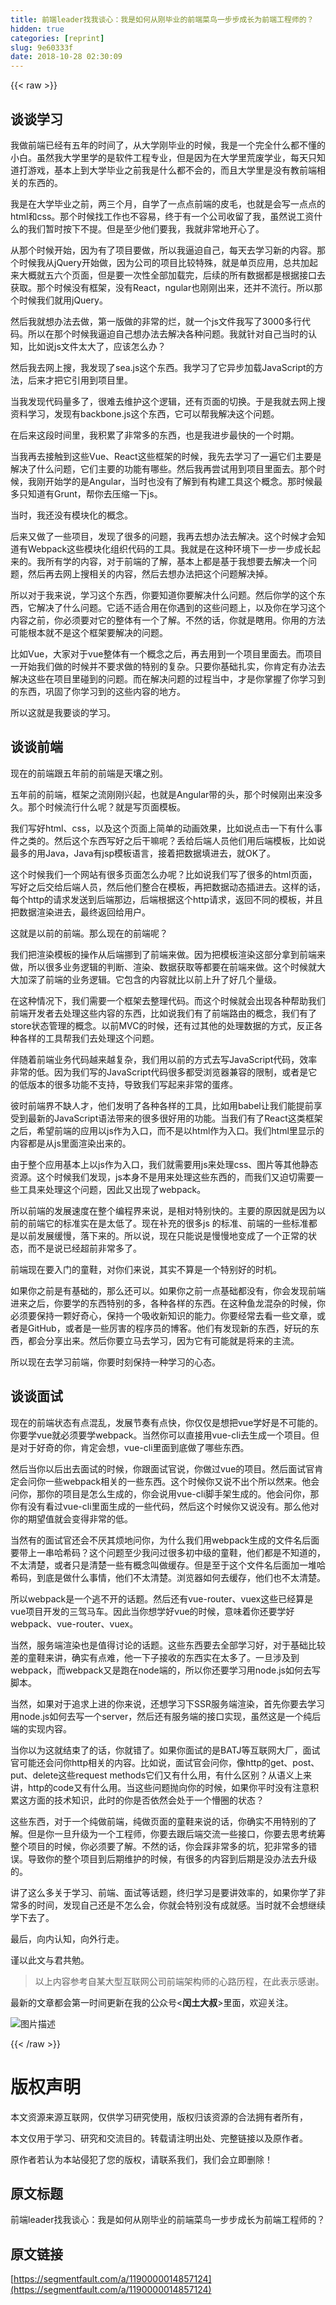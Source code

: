 ```yaml
---
title: 前端leader找我谈心：我是如何从刚毕业的前端菜鸟一步步成长为前端工程师的？
hidden: true
categories: [reprint]
slug: 9e60333f
date: 2018-10-28 02:30:09
---
```


{{< raw >}}
<h2 id="articleHeader0">&#x8C08;&#x8C08;&#x5B66;&#x4E60;</h2><p>&#x6211;&#x505A;&#x524D;&#x7AEF;&#x5DF2;&#x7ECF;&#x6709;&#x4E94;&#x5E74;&#x7684;&#x65F6;&#x95F4;&#x4E86;&#xFF0C;&#x4ECE;&#x5927;&#x5B66;&#x521A;&#x6BD5;&#x4E1A;&#x7684;&#x65F6;&#x5019;&#xFF0C;&#x6211;&#x662F;&#x4E00;&#x4E2A;&#x5B8C;&#x5168;&#x4EC0;&#x4E48;&#x90FD;&#x4E0D;&#x61C2;&#x7684;&#x5C0F;&#x767D;&#x3002;&#x867D;&#x7136;&#x6211;&#x5927;&#x5B66;&#x91CC;&#x5B66;&#x7684;&#x662F;&#x8F6F;&#x4EF6;&#x5DE5;&#x7A0B;&#x4E13;&#x4E1A;&#xFF0C;&#x4F46;&#x662F;&#x56E0;&#x4E3A;&#x5728;&#x5927;&#x5B66;&#x91CC;&#x8352;&#x5E9F;&#x5B66;&#x4E1A;&#xFF0C;&#x6BCF;&#x5929;&#x53EA;&#x77E5;&#x9053;&#x6253;&#x6E38;&#x620F;&#xFF0C;&#x57FA;&#x672C;&#x4E0A;&#x5230;&#x5927;&#x5B66;&#x6BD5;&#x4E1A;&#x4E4B;&#x524D;&#x6211;&#x662F;&#x4EC0;&#x4E48;&#x90FD;&#x4E0D;&#x4F1A;&#x7684;&#xFF0C;&#x800C;&#x4E14;&#x5927;&#x5B66;&#x91CC;&#x662F;&#x6CA1;&#x6709;&#x6559;&#x524D;&#x7AEF;&#x76F8;&#x5173;&#x7684;&#x4E1C;&#x897F;&#x7684;&#x3002;</p><p>&#x6211;&#x662F;&#x5728;&#x5927;&#x5B66;&#x6BD5;&#x4E1A;&#x4E4B;&#x524D;&#xFF0C;&#x4E24;&#x4E09;&#x4E2A;&#x6708;&#xFF0C;&#x81EA;&#x5B66;&#x4E86;&#x4E00;&#x70B9;&#x70B9;&#x524D;&#x7AEF;&#x7684;&#x76AE;&#x6BDB;&#xFF0C;&#x4E5F;&#x5C31;&#x662F;&#x4F1A;&#x5199;&#x4E00;&#x70B9;&#x70B9;&#x7684;html&#x548C;css&#x3002;&#x90A3;&#x4E2A;&#x65F6;&#x5019;&#x627E;&#x5DE5;&#x4F5C;&#x4E5F;&#x4E0D;&#x5BB9;&#x6613;&#xFF0C;&#x7EC8;&#x4E8E;&#x6709;&#x4E00;&#x4E2A;&#x516C;&#x53F8;&#x6536;&#x7559;&#x4E86;&#x6211;&#xFF0C;&#x867D;&#x7136;&#x8BF4;&#x5DE5;&#x8D44;&#x4EC0;&#x4E48;&#x7684;&#x6211;&#x4EEC;&#x6682;&#x65F6;&#x6309;&#x4E0B;&#x4E0D;&#x63D0;&#x3002;&#x4F46;&#x662F;&#x81F3;&#x5C11;&#x4ED6;&#x4EEC;&#x8981;&#x6211;&#xFF0C;&#x6211;&#x5C31;&#x975E;&#x5E38;&#x5730;&#x5F00;&#x5FC3;&#x4E86;&#x3002;</p><p>&#x4ECE;&#x90A3;&#x4E2A;&#x65F6;&#x5019;&#x5F00;&#x59CB;&#xFF0C;&#x56E0;&#x4E3A;&#x6709;&#x4E86;&#x9879;&#x76EE;&#x8981;&#x505A;&#xFF0C;&#x6240;&#x4EE5;&#x6211;&#x903C;&#x8FEB;&#x81EA;&#x5DF1;&#xFF0C;&#x6BCF;&#x5929;&#x53BB;&#x5B66;&#x4E60;&#x65B0;&#x7684;&#x5185;&#x5BB9;&#x3002;&#x90A3;&#x4E2A;&#x65F6;&#x5019;&#x6211;&#x4ECE;jQuery&#x5F00;&#x59CB;&#x505A;&#xFF0C;&#x56E0;&#x4E3A;&#x516C;&#x53F8;&#x7684;&#x9879;&#x76EE;&#x6BD4;&#x8F83;&#x7279;&#x6B8A;&#xFF0C;&#x5C31;&#x662F;&#x5355;&#x9875;&#x5E94;&#x7528;&#xFF0C;&#x603B;&#x5171;&#x52A0;&#x8D77;&#x6765;&#x5927;&#x6982;&#x5C31;&#x4E94;&#x516D;&#x4E2A;&#x9875;&#x9762;&#xFF0C;&#x4F46;&#x662F;&#x8981;&#x4E00;&#x6B21;&#x6027;&#x5168;&#x90E8;&#x52A0;&#x8F7D;&#x5B8C;&#xFF0C;&#x540E;&#x7EED;&#x7684;&#x6240;&#x6709;&#x6570;&#x636E;&#x90FD;&#x662F;&#x6839;&#x636E;&#x63A5;&#x53E3;&#x53BB;&#x83B7;&#x53D6;&#x3002;&#x90A3;&#x4E2A;&#x65F6;&#x5019;&#x6CA1;&#x6709;&#x6846;&#x67B6;&#xFF0C;&#x6CA1;&#x6709;React&#xFF0C;ngular&#x4E5F;&#x521A;&#x521A;&#x51FA;&#x6765;&#xFF0C;&#x8FD8;&#x5E76;&#x4E0D;&#x6D41;&#x884C;&#x3002;&#x6240;&#x4EE5;&#x90A3;&#x4E2A;&#x65F6;&#x5019;&#x6211;&#x4EEC;&#x5C31;&#x7528;jQuery&#x3002;</p><p>&#x7136;&#x540E;&#x6211;&#x5C31;&#x60F3;&#x529E;&#x6CD5;&#x53BB;&#x505A;&#xFF0C;&#x7B2C;&#x4E00;&#x7248;&#x505A;&#x7684;&#x975E;&#x5E38;&#x7684;&#x70C2;&#xFF0C;&#x5C31;&#x4E00;&#x4E2A;js&#x6587;&#x4EF6;&#x6211;&#x5199;&#x4E86;3000&#x591A;&#x884C;&#x4EE3;&#x7801;&#x3002;&#x6240;&#x4EE5;&#x5728;&#x90A3;&#x4E2A;&#x65F6;&#x5019;&#x6211;&#x903C;&#x8FEB;&#x81EA;&#x5DF1;&#x60F3;&#x529E;&#x6CD5;&#x53BB;&#x89E3;&#x51B3;&#x5404;&#x79CD;&#x95EE;&#x9898;&#x3002;&#x6211;&#x5C31;&#x9488;&#x5BF9;&#x81EA;&#x5DF1;&#x5F53;&#x65F6;&#x7684;&#x8BA4;&#x77E5;&#xFF0C;&#x6BD4;&#x5982;&#x8BF4;js&#x6587;&#x4EF6;&#x592A;&#x5927;&#x4E86;&#xFF0C;&#x5E94;&#x8BE5;&#x600E;&#x4E48;&#x529E;&#xFF1F;</p><p>&#x7136;&#x540E;&#x6211;&#x53BB;&#x7F51;&#x4E0A;&#x641C;&#xFF0C;&#x6211;&#x53D1;&#x73B0;&#x4E86;sea.js&#x8FD9;&#x4E2A;&#x4E1C;&#x897F;&#x3002;&#x6211;&#x5B66;&#x4E60;&#x4E86;&#x5B83;&#x5F02;&#x6B65;&#x52A0;&#x8F7D;JavaScript&#x7684;&#x65B9;&#x6CD5;&#xFF0C;&#x540E;&#x6765;&#x624D;&#x628A;&#x5B83;&#x5F15;&#x7528;&#x5230;&#x9879;&#x76EE;&#x91CC;&#x3002;</p><p>&#x5F53;&#x6211;&#x53D1;&#x73B0;&#x4EE3;&#x7801;&#x91CF;&#x591A;&#x4E86;&#xFF0C;&#x5F88;&#x96BE;&#x53BB;&#x7EF4;&#x62A4;&#x8FD9;&#x4E2A;&#x903B;&#x8F91;&#xFF0C;&#x8FD8;&#x6709;&#x9875;&#x9762;&#x7684;&#x5207;&#x6362;&#x3002;&#x4E8E;&#x662F;&#x6211;&#x5C31;&#x53BB;&#x7F51;&#x4E0A;&#x641C;&#x8D44;&#x6599;&#x5B66;&#x4E60;&#xFF0C;&#x53D1;&#x73B0;&#x6709;backbone.js&#x8FD9;&#x4E2A;&#x4E1C;&#x897F;&#xFF0C;&#x5B83;&#x53EF;&#x4EE5;&#x5E2E;&#x6211;&#x89E3;&#x51B3;&#x8FD9;&#x4E2A;&#x95EE;&#x9898;&#x3002;</p><p>&#x5728;&#x540E;&#x6765;&#x8FD9;&#x6BB5;&#x65F6;&#x95F4;&#x91CC;&#xFF0C;&#x6211;&#x79EF;&#x7D2F;&#x4E86;&#x975E;&#x5E38;&#x591A;&#x7684;&#x4E1C;&#x897F;&#xFF0C;&#x4E5F;&#x662F;&#x6211;&#x8FDB;&#x6B65;&#x6700;&#x5FEB;&#x7684;&#x4E00;&#x4E2A;&#x65F6;&#x671F;&#x3002;</p><p>&#x5F53;&#x6211;&#x518D;&#x53BB;&#x63A5;&#x89E6;&#x5230;&#x8FD9;&#x4E9B;Vue&#x3001;React&#x8FD9;&#x4E9B;&#x6846;&#x67B6;&#x7684;&#x65F6;&#x5019;&#xFF0C;&#x6211;&#x5148;&#x53BB;&#x5B66;&#x4E60;&#x4E86;&#x4E00;&#x904D;&#x5B83;&#x4EEC;&#x4E3B;&#x8981;&#x662F;&#x89E3;&#x51B3;&#x4E86;&#x4EC0;&#x4E48;&#x95EE;&#x9898;&#xFF0C;&#x5B83;&#x4EEC;&#x4E3B;&#x8981;&#x7684;&#x529F;&#x80FD;&#x6709;&#x54EA;&#x4E9B;&#x3002;&#x7136;&#x540E;&#x6211;&#x518D;&#x5C1D;&#x8BD5;&#x7528;&#x5230;&#x9879;&#x76EE;&#x91CC;&#x9762;&#x53BB;&#x3002;&#x90A3;&#x4E2A;&#x65F6;&#x5019;&#xFF0C;&#x6211;&#x521A;&#x5F00;&#x59CB;&#x5B66;&#x7684;&#x662F;Angular&#xFF0C;&#x5F53;&#x65F6;&#x4E5F;&#x6CA1;&#x6709;&#x4E86;&#x89E3;&#x5230;&#x6709;&#x6784;&#x5EFA;&#x5DE5;&#x5177;&#x8FD9;&#x4E2A;&#x6982;&#x5FF5;&#x3002;&#x90A3;&#x65F6;&#x5019;&#x6700;&#x591A;&#x53EA;&#x77E5;&#x9053;&#x6709;Grunt&#xFF0C;&#x5E2E;&#x4F60;&#x53BB;&#x538B;&#x7F29;&#x4E00;&#x4E0B;js&#x3002;</p><p>&#x5F53;&#x65F6;&#xFF0C;&#x6211;&#x8FD8;&#x6CA1;&#x6709;&#x6A21;&#x5757;&#x5316;&#x7684;&#x6982;&#x5FF5;&#x3002;</p><p>&#x540E;&#x6765;&#x53C8;&#x505A;&#x4E86;&#x4E00;&#x4E9B;&#x9879;&#x76EE;&#xFF0C;&#x53D1;&#x73B0;&#x4E86;&#x5F88;&#x591A;&#x7684;&#x95EE;&#x9898;&#xFF0C;&#x6211;&#x518D;&#x53BB;&#x60F3;&#x529E;&#x6CD5;&#x53BB;&#x89E3;&#x51B3;&#x3002;&#x8FD9;&#x4E2A;&#x65F6;&#x5019;&#x624D;&#x4F1A;&#x77E5;&#x9053;&#x6709;Webpack&#x8FD9;&#x4E9B;&#x6A21;&#x5757;&#x5316;&#x7EC4;&#x7EC7;&#x4EE3;&#x7801;&#x7684;&#x5DE5;&#x5177;&#x3002;&#x6211;&#x5C31;&#x662F;&#x5728;&#x8FD9;&#x79CD;&#x73AF;&#x5883;&#x4E0B;&#x4E00;&#x6B65;&#x4E00;&#x6B65;&#x6210;&#x957F;&#x8D77;&#x6765;&#x7684;&#x3002;&#x6211;&#x6240;&#x6709;&#x5B66;&#x7684;&#x5185;&#x5BB9;&#xFF0C;&#x5BF9;&#x4E8E;&#x524D;&#x7AEF;&#x7684;&#x4E86;&#x89E3;&#xFF0C;&#x57FA;&#x672C;&#x4E0A;&#x90FD;&#x662F;&#x57FA;&#x4E8E;&#x6211;&#x60F3;&#x8981;&#x53BB;&#x89E3;&#x51B3;&#x4E00;&#x4E2A;&#x95EE;&#x9898;&#xFF0C;&#x7136;&#x540E;&#x518D;&#x53BB;&#x7F51;&#x4E0A;&#x641C;&#x76F8;&#x5173;&#x7684;&#x5185;&#x5BB9;&#xFF0C;&#x7136;&#x540E;&#x53BB;&#x60F3;&#x529E;&#x6CD5;&#x628A;&#x8FD9;&#x4E2A;&#x95EE;&#x9898;&#x89E3;&#x51B3;&#x6389;&#x3002;</p><p>&#x6240;&#x4EE5;&#x5BF9;&#x4E8E;&#x6211;&#x6765;&#x8BF4;&#xFF0C;&#x5B66;&#x4E60;&#x8FD9;&#x4E2A;&#x4E1C;&#x897F;&#xFF0C;&#x4F60;&#x8981;&#x77E5;&#x9053;&#x4F60;&#x8981;&#x89E3;&#x51B3;&#x4EC0;&#x4E48;&#x95EE;&#x9898;&#x3002;&#x7136;&#x540E;&#x4F60;&#x5B66;&#x7684;&#x8FD9;&#x4E2A;&#x4E1C;&#x897F;&#xFF0C;&#x5B83;&#x89E3;&#x51B3;&#x4E86;&#x4EC0;&#x4E48;&#x95EE;&#x9898;&#x3002;&#x5B83;&#x9002;&#x4E0D;&#x9002;&#x5408;&#x7528;&#x5728;&#x4F60;&#x9047;&#x5230;&#x7684;&#x8FD9;&#x4E9B;&#x95EE;&#x9898;&#x4E0A;&#xFF0C;&#x4EE5;&#x53CA;&#x4F60;&#x5728;&#x5B66;&#x4E60;&#x8FD9;&#x4E2A;&#x5185;&#x5BB9;&#x4E4B;&#x524D;&#xFF0C;&#x4F60;&#x5FC5;&#x987B;&#x8981;&#x5BF9;&#x5B83;&#x7684;&#x6574;&#x4F53;&#x6709;&#x4E00;&#x4E2A;&#x4E86;&#x89E3;&#x3002;&#x4E0D;&#x7136;&#x7684;&#x8BDD;&#xFF0C;&#x4F60;&#x5C31;&#x662F;&#x778E;&#x7528;&#x3002;&#x4F60;&#x7528;&#x7684;&#x65B9;&#x6CD5;&#x53EF;&#x80FD;&#x6839;&#x672C;&#x5C31;&#x4E0D;&#x662F;&#x8FD9;&#x4E2A;&#x6846;&#x67B6;&#x8981;&#x89E3;&#x51B3;&#x7684;&#x95EE;&#x9898;&#x3002;</p><p>&#x6BD4;&#x5982;Vue&#xFF0C;&#x5927;&#x5BB6;&#x5BF9;&#x4E8E;vue&#x6574;&#x4F53;&#x6709;&#x4E00;&#x4E2A;&#x6982;&#x5FF5;&#x4E4B;&#x540E;&#xFF0C;&#x518D;&#x53BB;&#x7528;&#x5230;&#x4E00;&#x4E2A;&#x9879;&#x76EE;&#x91CC;&#x9762;&#x53BB;&#x3002;&#x800C;&#x9879;&#x76EE;&#x4E00;&#x5F00;&#x59CB;&#x6211;&#x4EEC;&#x505A;&#x7684;&#x65F6;&#x5019;&#x5E76;&#x4E0D;&#x8981;&#x6C42;&#x505A;&#x7684;&#x7279;&#x522B;&#x7684;&#x590D;&#x6742;&#x3002;&#x53EA;&#x8981;&#x4F60;&#x57FA;&#x7840;&#x624E;&#x5B9E;&#xFF0C;&#x4F60;&#x80AF;&#x5B9A;&#x6709;&#x529E;&#x6CD5;&#x53BB;&#x89E3;&#x51B3;&#x8FD9;&#x4E9B;&#x5728;&#x9879;&#x76EE;&#x91CC;&#x78B0;&#x5230;&#x7684;&#x95EE;&#x9898;&#x3002;&#x800C;&#x5728;&#x89E3;&#x51B3;&#x95EE;&#x9898;&#x7684;&#x8FC7;&#x7A0B;&#x5F53;&#x4E2D;&#xFF0C;&#x624D;&#x662F;&#x4F60;&#x638C;&#x63E1;&#x4E86;&#x4F60;&#x5B66;&#x4E60;&#x5230;&#x7684;&#x4E1C;&#x897F;&#xFF0C;&#x5DE9;&#x56FA;&#x4E86;&#x4F60;&#x5B66;&#x4E60;&#x5230;&#x7684;&#x8FD9;&#x4E9B;&#x5185;&#x5BB9;&#x7684;&#x5730;&#x65B9;&#x3002;</p><p>&#x6240;&#x4EE5;&#x8FD9;&#x5C31;&#x662F;&#x6211;&#x8981;&#x8C08;&#x7684;&#x5B66;&#x4E60;&#x3002;</p><h2 id="articleHeader1">&#x8C08;&#x8C08;&#x524D;&#x7AEF;</h2><p>&#x73B0;&#x5728;&#x7684;&#x524D;&#x7AEF;&#x8DDF;&#x4E94;&#x5E74;&#x524D;&#x7684;&#x524D;&#x7AEF;&#x662F;&#x5929;&#x58E4;&#x4E4B;&#x522B;&#x3002;</p><p>&#x4E94;&#x5E74;&#x524D;&#x7684;&#x524D;&#x7AEF;&#xFF0C;&#x6846;&#x67B6;&#x4E4B;&#x6D41;&#x521A;&#x521A;&#x5174;&#x8D77;&#xFF0C;&#x4E5F;&#x5C31;&#x662F;Angular&#x5E26;&#x7684;&#x5934;&#xFF0C;&#x90A3;&#x4E2A;&#x65F6;&#x5019;&#x521A;&#x51FA;&#x6765;&#x6CA1;&#x591A;&#x4E45;&#x3002;&#x90A3;&#x4E2A;&#x65F6;&#x5019;&#x6D41;&#x884C;&#x4EC0;&#x4E48;&#x5462;&#xFF1F;&#x5C31;&#x662F;&#x5199;&#x9875;&#x9762;&#x6A21;&#x677F;&#x3002;</p><p>&#x6211;&#x4EEC;&#x5199;&#x597D;html&#x3001;css&#xFF0C;&#x4EE5;&#x53CA;&#x8FD9;&#x4E2A;&#x9875;&#x9762;&#x4E0A;&#x7B80;&#x5355;&#x7684;&#x52A8;&#x753B;&#x6548;&#x679C;&#xFF0C;&#x6BD4;&#x5982;&#x8BF4;&#x70B9;&#x51FB;&#x4E00;&#x4E0B;&#x6709;&#x4EC0;&#x4E48;&#x4E8B;&#x4EF6;&#x4E4B;&#x7C7B;&#x7684;&#x3002;&#x7136;&#x540E;&#x8FD9;&#x4E2A;&#x4E1C;&#x897F;&#x5199;&#x597D;&#x4E4B;&#x540E;&#x5E72;&#x561B;&#x5462;&#xFF1F;&#x4E22;&#x7ED9;&#x540E;&#x7AEF;&#x4EBA;&#x5458;&#x4ED6;&#x4EEC;&#x7528;&#x540E;&#x7AEF;&#x6A21;&#x677F;&#xFF0C;&#x6BD4;&#x5982;&#x8BF4;&#x6700;&#x591A;&#x7684;&#x7528;Java&#xFF0C;Java&#x6709;jsp&#x6A21;&#x677F;&#x8BED;&#x8A00;&#xFF0C;&#x63A5;&#x7740;&#x628A;&#x6570;&#x636E;&#x586B;&#x8FDB;&#x53BB;&#xFF0C;&#x5C31;OK&#x4E86;&#x3002;</p><p>&#x8FD9;&#x4E2A;&#x65F6;&#x5019;&#x6211;&#x4EEC;&#x4E00;&#x4E2A;&#x7F51;&#x7AD9;&#x6709;&#x5F88;&#x591A;&#x9875;&#x9762;&#x600E;&#x4E48;&#x529E;&#x5462;&#xFF1F;&#x6BD4;&#x5982;&#x8BF4;&#x6211;&#x4EEC;&#x5199;&#x4E86;&#x5F88;&#x591A;&#x7684;html&#x9875;&#x9762;&#xFF0C;&#x5199;&#x597D;&#x4E4B;&#x540E;&#x4EA4;&#x7ED9;&#x540E;&#x7AEF;&#x4EBA;&#x5458;&#xFF0C;&#x7136;&#x540E;&#x4ED6;&#x4EEC;&#x6574;&#x5408;&#x5728;&#x6A21;&#x677F;&#xFF0C;&#x518D;&#x628A;&#x6570;&#x636E;&#x52A8;&#x6001;&#x63D2;&#x8FDB;&#x53BB;&#x3002;&#x8FD9;&#x6837;&#x7684;&#x8BDD;&#xFF0C;&#x6BCF;&#x4E2A;http&#x7684;&#x8BF7;&#x6C42;&#x53D1;&#x9001;&#x5230;&#x540E;&#x7AEF;&#x90A3;&#x8FB9;&#xFF0C;&#x540E;&#x7AEF;&#x6839;&#x636E;&#x8FD9;&#x4E2A;http&#x8BF7;&#x6C42;&#xFF0C;&#x8FD4;&#x56DE;&#x4E0D;&#x540C;&#x7684;&#x6A21;&#x677F;&#xFF0C;&#x5E76;&#x4E14;&#x628A;&#x6570;&#x636E;&#x6E32;&#x67D3;&#x8FDB;&#x53BB;&#xFF0C;&#x6700;&#x7EC8;&#x8FD4;&#x56DE;&#x7ED9;&#x7528;&#x6237;&#x3002;</p><p>&#x8FD9;&#x5C31;&#x662F;&#x4EE5;&#x524D;&#x7684;&#x524D;&#x7AEF;&#x3002;&#x90A3;&#x4E48;&#x73B0;&#x5728;&#x7684;&#x524D;&#x7AEF;&#x5462;&#xFF1F;</p><p>&#x6211;&#x4EEC;&#x628A;&#x6E32;&#x67D3;&#x6A21;&#x677F;&#x7684;&#x64CD;&#x4F5C;&#x4ECE;&#x540E;&#x7AEF;&#x632A;&#x5230;&#x4E86;&#x524D;&#x7AEF;&#x6765;&#x505A;&#x3002;&#x56E0;&#x4E3A;&#x628A;&#x6A21;&#x677F;&#x6E32;&#x67D3;&#x8FD9;&#x90E8;&#x5206;&#x62FF;&#x5230;&#x524D;&#x7AEF;&#x6765;&#x505A;&#xFF0C;&#x6240;&#x4EE5;&#x5F88;&#x591A;&#x4E1A;&#x52A1;&#x903B;&#x8F91;&#x7684;&#x5224;&#x65AD;&#x3001;&#x6E32;&#x67D3;&#x3001;&#x6570;&#x636E;&#x83B7;&#x53D6;&#x7B49;&#x90FD;&#x8981;&#x5728;&#x524D;&#x7AEF;&#x6765;&#x505A;&#x3002;&#x8FD9;&#x4E2A;&#x65F6;&#x5019;&#x5C31;&#x5927;&#x5927;&#x52A0;&#x6DF1;&#x4E86;&#x524D;&#x7AEF;&#x7684;&#x4E1A;&#x52A1;&#x903B;&#x8F91;&#x3002;&#x5B83;&#x5305;&#x542B;&#x7684;&#x5185;&#x5BB9;&#x5C31;&#x6BD4;&#x4EE5;&#x524D;&#x4E0A;&#x5347;&#x4E86;&#x597D;&#x51E0;&#x4E2A;&#x91CF;&#x7EA7;&#x3002;</p><p>&#x5728;&#x8FD9;&#x79CD;&#x60C5;&#x51B5;&#x4E0B;&#xFF0C;&#x6211;&#x4EEC;&#x9700;&#x8981;&#x4E00;&#x4E2A;&#x6846;&#x67B6;&#x53BB;&#x6574;&#x7406;&#x4EE3;&#x7801;&#x3002;&#x800C;&#x8FD9;&#x4E2A;&#x65F6;&#x5019;&#x5C31;&#x4F1A;&#x51FA;&#x73B0;&#x5404;&#x79CD;&#x5E2E;&#x52A9;&#x6211;&#x4EEC;&#x524D;&#x7AEF;&#x5F00;&#x53D1;&#x8005;&#x53BB;&#x5904;&#x7406;&#x8FD9;&#x4E9B;&#x5185;&#x5BB9;&#x7684;&#x4E1C;&#x897F;&#xFF0C;&#x6BD4;&#x5982;&#x8BF4;&#x6211;&#x4EEC;&#x6709;&#x4E86;&#x524D;&#x7AEF;&#x8DEF;&#x7531;&#x7684;&#x6982;&#x5FF5;&#xFF0C;&#x6211;&#x4EEC;&#x6709;&#x4E86;store&#x72B6;&#x6001;&#x7BA1;&#x7406;&#x7684;&#x6982;&#x5FF5;&#x3002;&#x4EE5;&#x524D;MVC&#x7684;&#x65F6;&#x5019;&#xFF0C;&#x8FD8;&#x6709;&#x8FC7;&#x5176;&#x4ED6;&#x7684;&#x5904;&#x7406;&#x6570;&#x636E;&#x7684;&#x65B9;&#x5F0F;&#xFF0C;&#x53CD;&#x6B63;&#x5404;&#x79CD;&#x5404;&#x6837;&#x7684;&#x5DE5;&#x5177;&#x5E2E;&#x6211;&#x4EEC;&#x53BB;&#x5904;&#x7406;&#x8FD9;&#x4E2A;&#x95EE;&#x9898;&#x3002;</p><p>&#x4F34;&#x968F;&#x7740;&#x524D;&#x7AEF;&#x4E1A;&#x52A1;&#x4EE3;&#x7801;&#x8D8A;&#x6765;&#x8D8A;&#x590D;&#x6742;&#xFF0C;&#x6211;&#x4EEC;&#x7528;&#x4EE5;&#x524D;&#x7684;&#x65B9;&#x5F0F;&#x53BB;&#x5199;JavaScript&#x4EE3;&#x7801;&#xFF0C;&#x6548;&#x7387;&#x975E;&#x5E38;&#x7684;&#x4F4E;&#x3002;&#x56E0;&#x4E3A;&#x6211;&#x4EEC;&#x5199;&#x7684;JavaScript&#x4EE3;&#x7801;&#x5F88;&#x591A;&#x90FD;&#x53D7;&#x6D4F;&#x89C8;&#x5668;&#x517C;&#x5BB9;&#x7684;&#x9650;&#x5236;&#xFF0C;&#x6216;&#x8005;&#x662F;&#x5B83;&#x7684;&#x4F4E;&#x7248;&#x672C;&#x7684;&#x5F88;&#x591A;&#x529F;&#x80FD;&#x4E0D;&#x652F;&#x6301;&#xFF0C;&#x5BFC;&#x81F4;&#x6211;&#x4EEC;&#x5199;&#x8D77;&#x6765;&#x975E;&#x5E38;&#x7684;&#x86CB;&#x75BC;&#x3002;</p><p>&#x5F7C;&#x65F6;&#x524D;&#x7AEF;&#x754C;&#x4E0D;&#x7F3A;&#x4EBA;&#x624D;&#xFF0C;&#x4ED6;&#x4EEC;&#x53D1;&#x660E;&#x4E86;&#x5404;&#x79CD;&#x5404;&#x6837;&#x7684;&#x5DE5;&#x5177;&#xFF0C;&#x6BD4;&#x5982;&#x7528;babel&#x8BA9;&#x6211;&#x4EEC;&#x80FD;&#x63D0;&#x524D;&#x4EAB;&#x53D7;&#x5230;&#x6700;&#x65B0;&#x7684;JavaScript&#x8BED;&#x6CD5;&#x5E26;&#x6765;&#x7684;&#x5F88;&#x591A;&#x5F88;&#x597D;&#x7528;&#x7684;&#x529F;&#x80FD;&#x3002;&#x5F53;&#x6211;&#x4EEC;&#x6709;&#x4E86;React&#x8FD9;&#x7C7B;&#x6846;&#x67B6;&#x4E4B;&#x540E;&#xFF0C;&#x5E0C;&#x671B;&#x524D;&#x7AEF;&#x7684;&#x5E94;&#x7528;&#x4EE5;js&#x4F5C;&#x4E3A;&#x5165;&#x53E3;&#xFF0C;&#x800C;&#x4E0D;&#x662F;&#x4EE5;html&#x4F5C;&#x4E3A;&#x5165;&#x53E3;&#x3002;&#x6211;&#x4EEC;html&#x91CC;&#x663E;&#x793A;&#x7684;&#x5185;&#x5BB9;&#x90FD;&#x662F;&#x4ECE;js&#x91CC;&#x9762;&#x6E32;&#x67D3;&#x51FA;&#x6765;&#x7684;&#x3002;</p><p>&#x7531;&#x4E8E;&#x6574;&#x4E2A;&#x5E94;&#x7528;&#x57FA;&#x672C;&#x4E0A;&#x4EE5;js&#x4F5C;&#x4E3A;&#x5165;&#x53E3;&#xFF0C;&#x6211;&#x4EEC;&#x5C31;&#x9700;&#x8981;&#x7528;js&#x6765;&#x5904;&#x7406;css&#x3001;&#x56FE;&#x7247;&#x7B49;&#x5176;&#x4ED6;&#x9759;&#x6001;&#x8D44;&#x6E90;&#x3002;&#x8FD9;&#x4E2A;&#x65F6;&#x5019;&#x6211;&#x4EEC;&#x53D1;&#x73B0;&#xFF0C;js&#x672C;&#x8EAB;&#x4E0D;&#x662F;&#x7528;&#x6765;&#x5904;&#x7406;&#x8FD9;&#x4E9B;&#x4E1C;&#x897F;&#x7684;&#xFF0C;&#x800C;&#x6211;&#x4EEC;&#x53C8;&#x8FEB;&#x5207;&#x9700;&#x8981;&#x4E00;&#x4E9B;&#x5DE5;&#x5177;&#x6765;&#x5904;&#x7406;&#x8FD9;&#x4E2A;&#x95EE;&#x9898;&#xFF0C;&#x56E0;&#x6B64;&#x53C8;&#x51FA;&#x73B0;&#x4E86;webpack&#x3002;</p><p>&#x6240;&#x4EE5;&#x524D;&#x7AEF;&#x7684;&#x53D1;&#x5C55;&#x901F;&#x5EA6;&#x5728;&#x6574;&#x4E2A;&#x7F16;&#x7A0B;&#x754C;&#x6765;&#x8BF4;&#xFF0C;&#x662F;&#x76F8;&#x5BF9;&#x7279;&#x522B;&#x5FEB;&#x7684;&#x3002;&#x4E3B;&#x8981;&#x7684;&#x539F;&#x56E0;&#x5C31;&#x662F;&#x56E0;&#x4E3A;&#x4EE5;&#x524D;&#x7684;&#x524D;&#x7AEF;&#x5B83;&#x7684;&#x6807;&#x51C6;&#x5B9E;&#x5728;&#x662F;&#x592A;&#x4F4E;&#x4E86;&#x3002;&#x73B0;&#x5728;&#x8865;&#x5145;&#x7684;&#x5F88;&#x591A;js &#x7684;&#x6807;&#x51C6;&#x3001;&#x524D;&#x7AEF;&#x7684;&#x4E00;&#x4E9B;&#x6807;&#x51C6;&#x90FD;&#x662F;&#x4EE5;&#x524D;&#x53D1;&#x5C55;&#x7F13;&#x6162;&#xFF0C;&#x843D;&#x4E0B;&#x6765;&#x7684;&#x3002;&#x6240;&#x4EE5;&#x8BF4;&#xFF0C;&#x73B0;&#x5728;&#x53EA;&#x80FD;&#x8BF4;&#x662F;&#x6162;&#x6162;&#x5730;&#x53D8;&#x6210;&#x4E86;&#x4E00;&#x4E2A;&#x6B63;&#x5E38;&#x7684;&#x72B6;&#x6001;&#xFF0C;&#x800C;&#x4E0D;&#x662F;&#x8BF4;&#x5DF2;&#x7ECF;&#x8D85;&#x524D;&#x975E;&#x5E38;&#x591A;&#x4E86;&#x3002;</p><p>&#x524D;&#x7AEF;&#x73B0;&#x5728;&#x8981;&#x5165;&#x95E8;&#x7684;&#x7AE5;&#x978B;&#xFF0C;&#x5BF9;&#x4F60;&#x4EEC;&#x6765;&#x8BF4;&#xFF0C;&#x5176;&#x5B9E;&#x4E0D;&#x7B97;&#x662F;&#x4E00;&#x4E2A;&#x7279;&#x522B;&#x597D;&#x7684;&#x65F6;&#x673A;&#x3002;</p><p>&#x5982;&#x679C;&#x4F60;&#x4E4B;&#x524D;&#x662F;&#x6709;&#x57FA;&#x7840;&#x7684;&#xFF0C;&#x90A3;&#x4E48;&#x8FD8;&#x53EF;&#x4EE5;&#x3002;&#x5982;&#x679C;&#x4F60;&#x4E4B;&#x524D;&#x4E00;&#x70B9;&#x57FA;&#x7840;&#x90FD;&#x6CA1;&#x6709;&#xFF0C;&#x4F60;&#x4F1A;&#x53D1;&#x73B0;&#x524D;&#x7AEF;&#x8FDB;&#x6765;&#x4E4B;&#x540E;&#xFF0C;&#x4F60;&#x8981;&#x5B66;&#x7684;&#x4E1C;&#x897F;&#x7279;&#x522B;&#x7684;&#x591A;&#xFF0C;&#x5404;&#x79CD;&#x5404;&#x6837;&#x7684;&#x4E1C;&#x897F;&#x3002;&#x5728;&#x8FD9;&#x79CD;&#x9C7C;&#x9F99;&#x6DF7;&#x6742;&#x7684;&#x65F6;&#x5019;&#xFF0C;&#x4F60;&#x5FC5;&#x987B;&#x8981;&#x4FDD;&#x6301;&#x4E00;&#x9897;&#x597D;&#x5947;&#x5FC3;&#xFF0C;&#x4FDD;&#x6301;&#x4E00;&#x4E2A;&#x5438;&#x6536;&#x65B0;&#x77E5;&#x8BC6;&#x7684;&#x80FD;&#x529B;&#x3002;&#x4F60;&#x8981;&#x7ECF;&#x5E38;&#x53BB;&#x770B;&#x4E00;&#x4E9B;&#x6587;&#x7AE0;&#xFF0C;&#x6216;&#x8005;&#x662F;GitHub&#xFF0C;&#x6216;&#x8005;&#x662F;&#x4E00;&#x4E9B;&#x5389;&#x5BB3;&#x7684;&#x7A0B;&#x5E8F;&#x5458;&#x7684;&#x535A;&#x5BA2;&#x3002;&#x4ED6;&#x4EEC;&#x6709;&#x53D1;&#x73B0;&#x65B0;&#x7684;&#x4E1C;&#x897F;&#xFF0C;&#x597D;&#x73A9;&#x7684;&#x4E1C;&#x897F;&#xFF0C;&#x90FD;&#x4F1A;&#x5206;&#x4EAB;&#x51FA;&#x6765;&#x3002;&#x7136;&#x540E;&#x4F60;&#x8981;&#x7ACB;&#x9A6C;&#x53BB;&#x5B66;&#x4E60;&#xFF0C;&#x56E0;&#x4E3A;&#x5B83;&#x6709;&#x53EF;&#x80FD;&#x5C31;&#x662F;&#x5C06;&#x6765;&#x7684;&#x4E3B;&#x6D41;&#x3002;</p><p>&#x6240;&#x4EE5;&#x73B0;&#x5728;&#x53BB;&#x5B66;&#x4E60;&#x524D;&#x7AEF;&#xFF0C;&#x4F60;&#x8981;&#x65F6;&#x523B;&#x4FDD;&#x6301;&#x4E00;&#x79CD;&#x5B66;&#x4E60;&#x7684;&#x5FC3;&#x6001;&#x3002;</p><h2 id="articleHeader2">&#x8C08;&#x8C08;&#x9762;&#x8BD5;</h2><p>&#x73B0;&#x5728;&#x7684;&#x524D;&#x7AEF;&#x72B6;&#x6001;&#x6709;&#x70B9;&#x6DF7;&#x4E71;&#xFF0C;&#x53D1;&#x5C55;&#x8282;&#x594F;&#x6709;&#x70B9;&#x5FEB;&#xFF0C;&#x4F60;&#x4EC5;&#x4EC5;&#x662F;&#x60F3;&#x628A;vue&#x5B66;&#x597D;&#x662F;&#x4E0D;&#x53EF;&#x80FD;&#x7684;&#x3002;&#x4F60;&#x8981;&#x5B66;vue&#x5C31;&#x5FC5;&#x987B;&#x8981;&#x5B66;webpack&#x3002;&#x5F53;&#x7136;&#x4F60;&#x53EF;&#x4EE5;&#x76F4;&#x63A5;&#x7528;vue-cli&#x53BB;&#x751F;&#x6210;&#x4E00;&#x4E2A;&#x9879;&#x76EE;&#x3002;&#x4F46;&#x662F;&#x5BF9;&#x4E8E;&#x597D;&#x5947;&#x7684;&#x4F60;&#xFF0C;&#x80AF;&#x5B9A;&#x4F1A;&#x60F3;&#xFF0C;vue-cli&#x91CC;&#x9762;&#x5230;&#x5E95;&#x505A;&#x4E86;&#x54EA;&#x4E9B;&#x4E1C;&#x897F;&#x3002;</p><p>&#x7136;&#x540E;&#x5F53;&#x4F60;&#x4EE5;&#x540E;&#x51FA;&#x53BB;&#x9762;&#x8BD5;&#x7684;&#x65F6;&#x5019;&#xFF0C;&#x4F60;&#x8DDF;&#x9762;&#x8BD5;&#x5B98;&#x8BF4;&#xFF0C;&#x4F60;&#x505A;&#x8FC7;vue&#x7684;&#x9879;&#x76EE;&#x3002;&#x7136;&#x540E;&#x9762;&#x8BD5;&#x5B98;&#x80AF;&#x5B9A;&#x4F1A;&#x95EE;&#x4F60;&#x4E00;&#x4E9B;webpack&#x76F8;&#x5173;&#x7684;&#x4E00;&#x4E9B;&#x4E1C;&#x897F;&#x3002;&#x8FD9;&#x4E2A;&#x65F6;&#x5019;&#x4F60;&#x53C8;&#x8BF4;&#x4E0D;&#x51FA;&#x4E2A;&#x6240;&#x4EE5;&#x7136;&#x6765;&#x3002;&#x4ED6;&#x4F1A;&#x95EE;&#x4F60;&#xFF0C;&#x90A3;&#x4F60;&#x7684;&#x9879;&#x76EE;&#x662F;&#x600E;&#x4E48;&#x751F;&#x6210;&#x7684;&#xFF0C;&#x4F60;&#x4F1A;&#x8BF4;&#x7528;vue-cli&#x811A;&#x624B;&#x67B6;&#x751F;&#x6210;&#x7684;&#x3002;&#x4ED6;&#x4F1A;&#x95EE;&#x4F60;&#xFF0C;&#x90A3;&#x4F60;&#x6709;&#x6CA1;&#x6709;&#x770B;&#x8FC7;vue-cli&#x91CC;&#x9762;&#x751F;&#x6210;&#x7684;&#x4E00;&#x4E9B;&#x4EE3;&#x7801;&#xFF0C;&#x7136;&#x540E;&#x8FD9;&#x4E2A;&#x65F6;&#x5019;&#x4F60;&#x53C8;&#x8BF4;&#x6CA1;&#x6709;&#x3002;&#x90A3;&#x4E48;&#x4ED6;&#x5BF9;&#x4F60;&#x7684;&#x671F;&#x671B;&#x503C;&#x5C31;&#x4F1A;&#x53D8;&#x5F97;&#x975E;&#x5E38;&#x7684;&#x4F4E;&#x3002;</p><p>&#x5F53;&#x7136;&#x6709;&#x7684;&#x9762;&#x8BD5;&#x5B98;&#x8FD8;&#x4F1A;&#x4E0D;&#x538C;&#x5176;&#x70E6;&#x5730;&#x95EE;&#x4F60;&#xFF0C;&#x4E3A;&#x4EC0;&#x4E48;&#x6211;&#x4EEC;&#x7528;webpack&#x751F;&#x6210;&#x7684;&#x6587;&#x4EF6;&#x540D;&#x540E;&#x9762;&#x8981;&#x5E26;&#x4E0A;&#x4E00;&#x4E32;&#x54C8;&#x5E0C;&#x7801;&#xFF1F;&#x8FD9;&#x4E2A;&#x95EE;&#x9898;&#x81F3;&#x5C11;&#x6211;&#x95EE;&#x8FC7;&#x5F88;&#x591A;&#x521D;&#x4E2D;&#x7EA7;&#x7684;&#x7AE5;&#x978B;&#xFF0C;&#x4ED6;&#x4EEC;&#x90FD;&#x662F;&#x4E0D;&#x77E5;&#x9053;&#x7684;&#xFF0C;&#x4E0D;&#x592A;&#x6E05;&#x695A;&#xFF0C;&#x6216;&#x8005;&#x53EA;&#x662F;&#x6E05;&#x695A;&#x4E00;&#x4E9B;&#x6709;&#x6982;&#x5FF5;&#x53EB;&#x505A;&#x7F13;&#x5B58;&#x3002;&#x4F46;&#x662F;&#x81F3;&#x4E8E;&#x8FD9;&#x4E2A;&#x6587;&#x4EF6;&#x540D;&#x540E;&#x9762;&#x52A0;&#x4E00;&#x5806;&#x54C8;&#x5E0C;&#x7801;&#xFF0C;&#x5230;&#x5E95;&#x662F;&#x505A;&#x4EC0;&#x4E48;&#x4E8B;&#x60C5;&#xFF0C;&#x4ED6;&#x4EEC;&#x4E0D;&#x592A;&#x6E05;&#x695A;&#x3002;&#x6D4F;&#x89C8;&#x5668;&#x5982;&#x4F55;&#x53BB;&#x7F13;&#x5B58;&#xFF0C;&#x4ED6;&#x4EEC;&#x4E5F;&#x4E0D;&#x592A;&#x6E05;&#x695A;&#x3002;</p><p>&#x6240;&#x4EE5;webpack&#x662F;&#x4E00;&#x4E2A;&#x9003;&#x4E0D;&#x5F00;&#x7684;&#x8BDD;&#x9898;&#x3002;&#x7136;&#x540E;&#x8FD8;&#x6709;vue-router&#x3001;vuex&#x8FD9;&#x4E9B;&#x5DF2;&#x7ECF;&#x7B97;&#x662F;vue&#x9879;&#x76EE;&#x5F00;&#x53D1;&#x7684;&#x4E09;&#x9A7E;&#x9A6C;&#x8F66;&#x3002;&#x56E0;&#x6B64;&#x5F53;&#x4F60;&#x60F3;&#x5B66;&#x597D;vue&#x7684;&#x65F6;&#x5019;&#xFF0C;&#x610F;&#x5473;&#x7740;&#x4F60;&#x8FD8;&#x8981;&#x5B66;&#x597D;webpack&#x3001;vue-router&#x3001;vuex&#x3002;</p><p>&#x5F53;&#x7136;&#xFF0C;&#x670D;&#x52A1;&#x7AEF;&#x6E32;&#x67D3;&#x4E5F;&#x662F;&#x503C;&#x5F97;&#x8BA8;&#x8BBA;&#x7684;&#x8BDD;&#x9898;&#x3002;&#x8FD9;&#x4E9B;&#x4E1C;&#x897F;&#x8981;&#x53BB;&#x5168;&#x90E8;&#x5B66;&#x4E60;&#x597D;&#xFF0C;&#x5BF9;&#x4E8E;&#x57FA;&#x7840;&#x6BD4;&#x8F83;&#x5DEE;&#x7684;&#x7AE5;&#x978B;&#x6765;&#x8BB2;&#xFF0C;&#x786E;&#x5B9E;&#x6709;&#x70B9;&#x96BE;&#xFF0C;&#x4ED6;&#x4E00;&#x4E0B;&#x5B50;&#x63A5;&#x6536;&#x7684;&#x4E1C;&#x897F;&#x5B9E;&#x5728;&#x592A;&#x591A;&#x4E86;&#x3002;&#x4E00;&#x65E6;&#x6D89;&#x53CA;&#x5230;webpack&#xFF0C;&#x800C;webpack&#x53C8;&#x662F;&#x8DD1;&#x5728;node&#x7AEF;&#x7684;&#xFF0C;&#x6240;&#x4EE5;&#x4F60;&#x8FD8;&#x8981;&#x5B66;&#x4E60;&#x7528;node.js&#x5982;&#x4F55;&#x53BB;&#x5199;&#x811A;&#x672C;&#x3002;</p><p>&#x5F53;&#x7136;&#xFF0C;&#x5982;&#x679C;&#x5BF9;&#x4E8E;&#x8FFD;&#x6C42;&#x4E0A;&#x8FDB;&#x7684;&#x4F60;&#x6765;&#x8BF4;&#xFF0C;&#x8FD8;&#x60F3;&#x5B66;&#x4E60;&#x4E0B;SSR&#x670D;&#x52A1;&#x7AEF;&#x6E32;&#x67D3;&#xFF0C;&#x9996;&#x5148;&#x4F60;&#x8981;&#x53BB;&#x5B66;&#x4E60;&#x7528;node.js&#x5982;&#x4F55;&#x53BB;&#x5199;&#x4E00;&#x4E2A;server&#xFF0C;&#x7136;&#x540E;&#x8FD8;&#x6709;&#x670D;&#x52A1;&#x7AEF;&#x7684;&#x63A5;&#x53E3;&#x5B9E;&#x73B0;&#xFF0C;&#x867D;&#x7136;&#x8FD9;&#x662F;&#x4E00;&#x4E2A;&#x7EAF;&#x540E;&#x7AEF;&#x7684;&#x5B9E;&#x73B0;&#x5185;&#x5BB9;&#x3002;</p><p>&#x5F53;&#x4F60;&#x4EE5;&#x4E3A;&#x8FD9;&#x5C31;&#x7ED3;&#x675F;&#x4E86;&#x7684;&#x8BDD;&#xFF0C;&#x4F60;&#x5C31;&#x9519;&#x4E86;&#x3002;&#x5982;&#x679C;&#x4F60;&#x9762;&#x8BD5;&#x7684;&#x662F;BATJ&#x7B49;&#x4E92;&#x8054;&#x7F51;&#x5927;&#x5382;&#xFF0C;&#x9762;&#x8BD5;&#x5B98;&#x53EF;&#x80FD;&#x8FD8;&#x4F1A;&#x95EE;&#x4F60;http&#x76F8;&#x5173;&#x7684;&#x5185;&#x5BB9;&#x3002;&#x6BD4;&#x5982;&#x8BF4;&#xFF0C;&#x9762;&#x8BD5;&#x5B98;&#x4F1A;&#x95EE;&#x4F60;&#xFF0C;&#x50CF;http&#x7684;get&#x3001;post&#x3001;put&#x3001;delete&#x8FD9;&#x4E9B;request methods&#x5B83;&#x4EEC;&#x53C8;&#x6709;&#x4EC0;&#x4E48;&#x7528;&#xFF0C;&#x6709;&#x4EC0;&#x4E48;&#x533A;&#x522B;&#xFF1F;&#x4ECE;&#x8BED;&#x4E49;&#x4E0A;&#x6765;&#x8BB2;&#xFF0C;http&#x7684;code&#x53C8;&#x6709;&#x4EC0;&#x4E48;&#x7528;&#x3002;&#x5F53;&#x8FD9;&#x4E9B;&#x95EE;&#x9898;&#x629B;&#x5411;&#x4F60;&#x7684;&#x65F6;&#x5019;&#xFF0C;&#x5982;&#x679C;&#x4F60;&#x5E73;&#x65F6;&#x6CA1;&#x6709;&#x6CE8;&#x610F;&#x79EF;&#x7D2F;&#x8FD9;&#x65B9;&#x9762;&#x7684;&#x6280;&#x672F;&#x77E5;&#x8BC6;&#xFF0C;&#x6B64;&#x65F6;&#x7684;&#x4F60;&#x662F;&#x5426;&#x4F9D;&#x7136;&#x4F1A;&#x5904;&#x4E8E;&#x4E00;&#x4E2A;&#x61F5;&#x5708;&#x7684;&#x72B6;&#x6001;&#xFF1F;</p><p>&#x8FD9;&#x4E9B;&#x4E1C;&#x897F;&#xFF0C;&#x5BF9;&#x4E8E;&#x4E00;&#x4E2A;&#x7EAF;&#x505A;&#x524D;&#x7AEF;&#xFF0C;&#x7EAF;&#x505A;&#x9875;&#x9762;&#x7684;&#x7AE5;&#x978B;&#x6765;&#x8BF4;&#x7684;&#x8BDD;&#xFF0C;&#x4F60;&#x786E;&#x5B9E;&#x4E0D;&#x7528;&#x7279;&#x522B;&#x7684;&#x4E86;&#x89E3;&#x3002;&#x4F46;&#x662F;&#x4F60;&#x4E00;&#x65E6;&#x5347;&#x7EA7;&#x4E3A;&#x4E00;&#x4E2A;&#x5DE5;&#x7A0B;&#x5E08;&#xFF0C;&#x4F60;&#x8981;&#x53BB;&#x8DDF;&#x540E;&#x7AEF;&#x4EA4;&#x6D41;&#x4E00;&#x4E9B;&#x63A5;&#x53E3;&#xFF0C;&#x4F60;&#x8981;&#x53BB;&#x601D;&#x8003;&#x7EDF;&#x7B79;&#x6574;&#x4E2A;&#x9879;&#x76EE;&#x7684;&#x65F6;&#x5019;&#xFF0C;&#x4F60;&#x5FC5;&#x987B;&#x8981;&#x4E86;&#x89E3;&#x3002;&#x4E0D;&#x7136;&#x7684;&#x8BDD;&#xFF0C;&#x4F60;&#x4F1A;&#x8E29;&#x975E;&#x5E38;&#x591A;&#x7684;&#x5751;&#xFF0C;&#x72AF;&#x975E;&#x5E38;&#x591A;&#x7684;&#x9519;&#x8BEF;&#x3002;&#x5BFC;&#x81F4;&#x4F60;&#x7684;&#x6574;&#x4E2A;&#x9879;&#x76EE;&#x5230;&#x540E;&#x671F;&#x7EF4;&#x62A4;&#x7684;&#x65F6;&#x5019;&#xFF0C;&#x6709;&#x5F88;&#x591A;&#x7684;&#x5185;&#x5BB9;&#x5230;&#x540E;&#x671F;&#x662F;&#x6CA1;&#x529E;&#x6CD5;&#x53BB;&#x5347;&#x7EA7;&#x7684;&#x3002;</p><p>&#x8BB2;&#x4E86;&#x8FD9;&#x4E48;&#x591A;&#x5173;&#x4E8E;&#x5B66;&#x4E60;&#x3001;&#x524D;&#x7AEF;&#x3001;&#x9762;&#x8BD5;&#x7B49;&#x8BDD;&#x9898;&#xFF0C;&#x7EC8;&#x5F52;&#x5B66;&#x4E60;&#x662F;&#x8981;&#x8BB2;&#x6548;&#x7387;&#x7684;&#xFF0C;&#x5982;&#x679C;&#x4F60;&#x5B66;&#x4E86;&#x975E;&#x5E38;&#x591A;&#x7684;&#x65F6;&#x95F4;&#xFF0C;&#x53D1;&#x73B0;&#x81EA;&#x5DF1;&#x8FD8;&#x662F;&#x4E0D;&#x600E;&#x4E48;&#x4F1A;&#xFF0C;&#x4F60;&#x5C31;&#x4F1A;&#x7279;&#x522B;&#x6CA1;&#x6709;&#x6210;&#x5C31;&#x611F;&#x3002;&#x5F53;&#x65F6;&#x5C31;&#x4E0D;&#x4F1A;&#x60F3;&#x7EE7;&#x7EED;&#x5B66;&#x4E0B;&#x53BB;&#x4E86;&#x3002;</p><p>&#x6700;&#x540E;&#xFF0C;&#x5411;&#x5185;&#x8BA4;&#x77E5;&#xFF0C;&#x5411;&#x5916;&#x884C;&#x8D70;&#x3002;</p><p>&#x8C28;&#x4EE5;&#x6B64;&#x6587;&#x4E0E;&#x541B;&#x5171;&#x52C9;&#x3002;</p><blockquote>&#x4EE5;&#x4E0A;&#x5185;&#x5BB9;&#x53C2;&#x8003;&#x81EA;&#x67D0;&#x5927;&#x578B;&#x4E92;&#x8054;&#x7F51;&#x516C;&#x53F8;&#x524D;&#x7AEF;&#x67B6;&#x6784;&#x5E08;&#x7684;&#x5FC3;&#x8DEF;&#x5386;&#x7A0B;&#xFF0C;&#x5728;&#x6B64;&#x8868;&#x793A;&#x611F;&#x8C22;&#x3002;</blockquote><p>&#x6700;&#x65B0;&#x7684;&#x6587;&#x7AE0;&#x90FD;&#x4F1A;&#x7B2C;&#x4E00;&#x65F6;&#x95F4;&#x66F4;&#x65B0;&#x5728;&#x6211;&#x7684;&#x516C;&#x4F17;&#x53F7;&lt;<strong>&#x95F0;&#x571F;&#x5927;&#x53D4;</strong>&gt;&#x91CC;&#x9762;&#xFF0C;&#x6B22;&#x8FCE;&#x5173;&#x6CE8;&#x3002;</p><p><span class="img-wrap"><img data-src="/img/bVbavbb?w=344&amp;h=344" src="https://static.alili.tech/img/bVbavbb?w=344&amp;h=344" alt="&#x56FE;&#x7247;&#x63CF;&#x8FF0;" title="&#x56FE;&#x7247;&#x63CF;&#x8FF0;" style="cursor:pointer;display:inline"></span></p>
{{< /raw >}}

# 版权声明
本文资源来源互联网，仅供学习研究使用，版权归该资源的合法拥有者所有，

本文仅用于学习、研究和交流目的。转载请注明出处、完整链接以及原作者。 

原作者若认为本站侵犯了您的版权，请联系我们，我们会立即删除！

## 原文标题
前端leader找我谈心：我是如何从刚毕业的前端菜鸟一步步成长为前端工程师的？

## 原文链接
[https://segmentfault.com/a/1190000014857124](https://segmentfault.com/a/1190000014857124)

